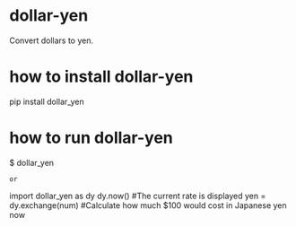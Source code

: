 # dollar-yen
Convert dollars to yen.
# how to install dollar-yen
pip install dollar_yen

# how to run dollar-yen
$ dollar_yen

    or
import dollar_yen as dy
dy.now() #The current rate is displayed
yen = dy.exchange(num) #Calculate how much $100 would cost in Japanese yen now


